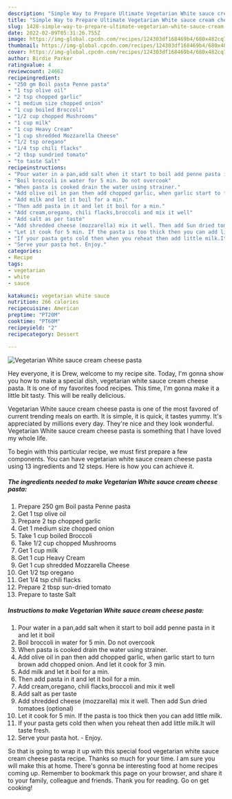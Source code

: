 ```yaml
---
description: "Simple Way to Prepare Ultimate Vegetarian White sauce cream cheese pasta"
title: "Simple Way to Prepare Ultimate Vegetarian White sauce cream cheese pasta"
slug: 1428-simple-way-to-prepare-ultimate-vegetarian-white-sauce-cream-cheese-pasta
date: 2022-02-09T05:31:26.755Z
image: https://img-global.cpcdn.com/recipes/124303df168469b4/680x482cq70/vegetarian-white-sauce-cream-cheese-pasta-recipe-main-photo.jpg
thumbnail: https://img-global.cpcdn.com/recipes/124303df168469b4/680x482cq70/vegetarian-white-sauce-cream-cheese-pasta-recipe-main-photo.jpg
cover: https://img-global.cpcdn.com/recipes/124303df168469b4/680x482cq70/vegetarian-white-sauce-cream-cheese-pasta-recipe-main-photo.jpg
author: Birdie Parker
ratingvalue: 4
reviewcount: 24662
recipeingredient:
- "250 gm Boil pasta Penne pasta"
- "1 tsp olive oil"
- "2 tsp chopped garlic"
- "1 medium size chopped onion"
- "1 cup boiled Broccoli"
- "1/2 cup chopped Mushrooms"
- "1 cup milk"
- "1 cup Heavy Cream"
- "1 cup shredded Mozzarella Cheese"
- "1/2 tsp oregano"
- "1/4 tsp chili flacks"
- "2 tbsp sundried tomato"
- "to taste Salt"
recipeinstructions:
- "Pour water in a pan,add salt when it start to boil add penne pasta in it and let it boil"
- "Boil broccoli in water for 5 min. Do not overcook"
- "When pasta is cooked drain the water using strainer."
- "Add olive oil in pan then add chopped garlic, when garlic start to turn brown add chopped onion. And let it cook for 3 min."
- "Add milk and let it boil for a min."
- "Then add pasta in it and let it boil for a min."
- "Add cream,oregano, chili flacks,broccoli and mix it well"
- "Add salt as per taste"
- "Add shredded cheese (mozzarella) mix it well. Then add Sun dried tomatoes (optional)"
- "Let it cook for 5 min. If the pasta is too thick then you can add little milk."
- "If your pasta gets cold then when you reheat then add little milk.It will taste fresh."
- "Serve your pasta hot. Enjoy."
categories:
- Recipe
tags:
- vegetarian
- white
- sauce

katakunci: vegetarian white sauce 
nutrition: 266 calories
recipecuisine: American
preptime: "PT20M"
cooktime: "PT60M"
recipeyield: "2"
recipecategory: Dessert

---
```



![Vegetarian White sauce cream cheese pasta](https://img-global.cpcdn.com/recipes/124303df168469b4/680x482cq70/vegetarian-white-sauce-cream-cheese-pasta-recipe-main-photo.jpg)

Hey everyone, it is Drew, welcome to my recipe site. Today, I'm gonna show you how to make a special dish, vegetarian white sauce cream cheese pasta. It is one of my favorites food recipes. This time, I'm gonna make it a little bit tasty. This will be really delicious.

Vegetarian White sauce cream cheese pasta is one of the most favored of current trending meals on earth. It is simple, it is quick, it tastes yummy. It's appreciated by millions every day. They're nice and they look wonderful. Vegetarian White sauce cream cheese pasta is something that I have loved my whole life.




To begin with this particular recipe, we must first prepare a few components. You can have vegetarian white sauce cream cheese pasta using 13 ingredients and 12 steps. Here is how you can achieve it.

<!--inarticleads1-->

##### The ingredients needed to make Vegetarian White sauce cream cheese pasta:

1. Prepare 250 gm Boil pasta Penne pasta
1. Get 1 tsp olive oil
1. Prepare 2 tsp chopped garlic
1. Get 1 medium size chopped onion
1. Take 1 cup boiled Broccoli
1. Take 1/2 cup chopped Mushrooms
1. Get 1 cup milk
1. Get 1 cup Heavy Cream
1. Get 1 cup shredded Mozzarella Cheese
1. Get 1/2 tsp oregano
1. Get 1/4 tsp chili flacks
1. Prepare 2 tbsp sun-dried tomato
1. Prepare to taste Salt




<!--inarticleads2-->

##### Instructions to make Vegetarian White sauce cream cheese pasta:

1. Pour water in a pan,add salt when it start to boil add penne pasta in it and let it boil
1. Boil broccoli in water for 5 min. Do not overcook
1. When pasta is cooked drain the water using strainer.
1. Add olive oil in pan then add chopped garlic, when garlic start to turn brown add chopped onion. And let it cook for 3 min.
1. Add milk and let it boil for a min.
1. Then add pasta in it and let it boil for a min.
1. Add cream,oregano, chili flacks,broccoli and mix it well
1. Add salt as per taste
1. Add shredded cheese (mozzarella) mix it well. Then add Sun dried tomatoes (optional)
1. Let it cook for 5 min. If the pasta is too thick then you can add little milk.
1. If your pasta gets cold then when you reheat then add little milk.It will taste fresh.
1. Serve your pasta hot. - Enjoy.




So that is going to wrap it up with this special food vegetarian white sauce cream cheese pasta recipe. Thanks so much for your time. I am sure you will make this at home. There's gonna be interesting food at home recipes coming up. Remember to bookmark this page on your browser, and share it to your family, colleague and friends. Thank you for reading. Go on get cooking!
